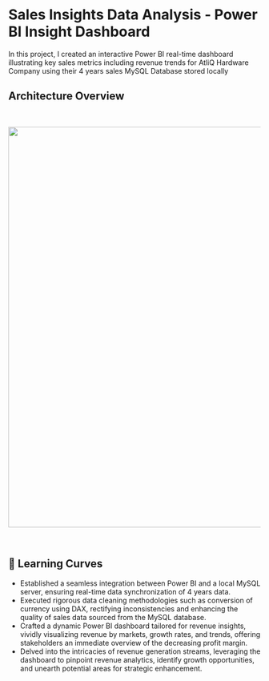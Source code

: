 # Sales Insights Data Analysis - Power BI Insight Dashboard

In this project, I created an interactive Power BI real-time dashboard illustrating key sales metrics including revenue trends for AtliQ Hardware Company using their 4 years sales MySQL Database stored locally

## Architecture Overview

<br/>
<p align="center">
  <img src="https://res.cloudinary.com/dosoz454f/image/upload/v1696317047/Data_Scientist_Portfolio_1_l0bqzn.png" width="800"/>
</p>
<br/>

## :page_with_curl: Learning Curves
- Established a seamless integration between Power BI and a local MySQL server, ensuring real-time data synchronization of 4 years data.
- Executed rigorous data cleaning methodologies such as conversion of currency using DAX, rectifying inconsistencies and enhancing the quality of sales data sourced from the MySQL database.
- Crafted a dynamic Power BI dashboard tailored for revenue insights, vividly visualizing revenue by markets, growth rates, and trends, offering stakeholders an immediate overview of the decreasing profit margin.
- Delved into the intricacies of revenue generation streams, leveraging the dashboard to pinpoint revenue analytics, identify growth opportunities, and unearth potential areas for strategic enhancement.
